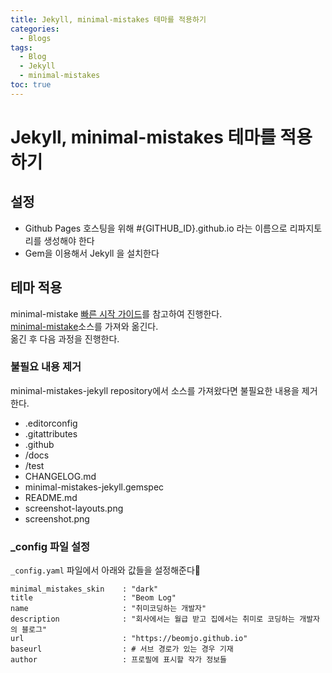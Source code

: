 ```yaml
---
title: Jekyll, minimal-mistakes 테마를 적용하기
categories:
  - Blogs
tags:
  - Blog
  - Jekyll
  - minimal-mistakes
toc: true
---
```


# Jekyll, minimal-mistakes 테마를 적용하기  

## 설정
- Github Pages 호스팅을 위해 #{GITHUB_ID}.github.io 라는 이름으로 리파지토리를 생성해야 한다
- Gem을 이용해서 Jekyll 을 설치한다

## 테마 적용
minimal-mistake [빠른 시작 가이드](https://mmistakes.github.io/minimal-mistakes/docs/quick-start-guide/)를 참고하여 진행한다.  
[minimal-mistake](https://github.com/mmistakes/minimal-mistakes)소스를 가져와 옮긴다.  
옮긴 후 다음 과정을 진행한다.  

### 불필요 내용 제거
minimal-mistakes-jekyll repository에서 소스를 가져왔다면 불필요한 내용을 제거한다.  
- .editorconfig
- .gitattributes
- .github
- /docs
- /test
- CHANGELOG.md
- minimal-mistakes-jekyll.gemspec
- README.md
- screenshot-layouts.png
- screenshot.png

### _config 파일 설정
`_config.yaml` 파일에서 아래와 값들을 설정해준다

```
minimal_mistakes_skin    : "dark"
title                    : "Beom Log"
name                     : "취미코딩하는 개발자"
description              : "회사에서는 월급 받고 집에서는 취미로 코딩하는 개발자의 블로그"
url                      : "https://beomjo.github.io"
baseurl                  : # 서브 경로가 있는 경우 기재
author                   : 프로필에 표시할 작가 정보들
```